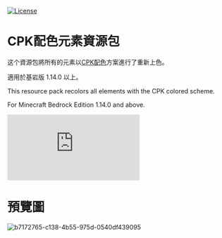 [![License](https://img.shields.io/static/v1?label=License&message=CC%20BY-NC-SA%204.0&color=db2331&style=flat-square&logo=creative%20commons)](https://creativecommons.org/licenses/by-nc-sa/4.0/)

# CPK配色元素資源包
这个資源包將所有的元素以[CPK配色](https://zh.wikipedia.org/wiki/CPK配色)方案進行了重新上色。

適用於基岩版 1.14.0 以上。

This resource pack recolors all elements with the CPK colored scheme.

For Minecraft Bedrock Edition 1.14.0 and above.

![MCBBS連結](https://www.mcbbs.net/thread-1346345-1-1.html)

# 預覽圖
![b7172765-c138-4b55-975d-0540df439095](https://user-images.githubusercontent.com/61273857/190842455-834f75cf-81d7-4e47-8c80-28de1061e0a0.png)

